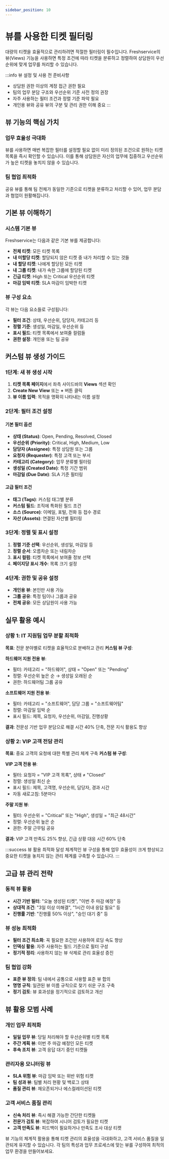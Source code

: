 ```yaml
---
sidebar_position: 10
---
```


# 뷰를 사용한 티켓 필터링

대량의 티켓을 효율적으로 관리하려면 적절한 필터링이 필수입니다. Freshservice의 뷰(Views) 기능을 사용하면 특정 조건에 따라 티켓을 분류하고 정렬하여 상담원이 우선순위에 맞게 업무를 처리할 수 있습니다.

:::info 뷰 설정 및 사용 전 준비사항
- 상담원 권한 이상의 계정 접근 권한 필요
- 팀의 업무 분담 구조와 우선순위 기준 사전 정의 권장
- 자주 사용하는 필터 조건과 정렬 기준 파악 필요
- 개인용 뷰와 공유 뷰의 구분 및 관리 권한 이해 중요
:::

## 뷰 기능의 핵심 가치

### 업무 효율성 극대화

뷰를 사용하면 매번 복잡한 필터를 설정할 필요 없이 미리 정의된 조건으로 원하는 티켓 목록을 즉시 확인할 수 있습니다. 이를 통해 상담원은 자신의 업무에 집중하고 우선순위가 높은 티켓을 놓치지 않을 수 있습니다.

### 팀 협업 최적화

공유 뷰를 통해 팀 전체가 동일한 기준으로 티켓을 분류하고 처리할 수 있어, 업무 분담과 협업이 원활해집니다.

## 기본 뷰 이해하기

### 시스템 기본 뷰

Freshservice는 다음과 같은 기본 뷰를 제공합니다:

- **전체 티켓**: 모든 티켓 목록
- **내 미할당 티켓**: 할당되지 않은 티켓 중 내가 처리할 수 있는 것들
- **내 할당 티켓**: 나에게 할당된 모든 티켓
- **내 그룹 티켓**: 내가 속한 그룹에 할당된 티켓
- **긴급 티켓**: High 또는 Critical 우선순위 티켓
- **마감 임박 티켓**: SLA 마감이 임박한 티켓

### 뷰 구성 요소

각 뷰는 다음 요소들로 구성됩니다:
- **필터 조건**: 상태, 우선순위, 담당자, 카테고리 등
- **정렬 기준**: 생성일, 마감일, 우선순위 등
- **표시 필드**: 티켓 목록에서 보여줄 컬럼들
- **권한 설정**: 개인용 또는 팀 공유

## 커스텀 뷰 생성 가이드

### 1단계: 새 뷰 생성 시작

1. **티켓 목록 페이지**에서 좌측 사이드바의 **Views** 섹션 확인
2. **Create New View** 또는 **+** 버튼 클릭
3. **뷰 이름 입력**: 목적을 명확히 나타내는 이름 설정

### 2단계: 필터 조건 설정

#### 기본 필터 옵션
- **상태 (Status)**: Open, Pending, Resolved, Closed
- **우선순위 (Priority)**: Critical, High, Medium, Low
- **담당자 (Assignee)**: 특정 상담원 또는 그룹
- **요청자 (Requester)**: 특정 고객 또는 부서
- **카테고리 (Category)**: 업무 분류별 필터링
- **생성일 (Created Date)**: 특정 기간 범위
- **마감일 (Due Date)**: SLA 기준 필터링

#### 고급 필터 조건
- **태그 (Tags)**: 커스텀 태그별 분류
- **커스텀 필드**: 조직에 특화된 필드 조건
- **소스 (Source)**: 이메일, 포털, 전화 등 접수 경로
- **자산 (Assets)**: 연결된 자산별 필터링

### 3단계: 정렬 및 표시 설정

1. **정렬 기준 선택**: 우선순위, 생성일, 마감일 등
2. **정렬 순서**: 오름차순 또는 내림차순
3. **표시 컬럼**: 티켓 목록에서 보여줄 정보 선택
4. **페이지당 표시 개수**: 목록 크기 설정

### 4단계: 권한 및 공유 설정

- **개인용 뷰**: 본인만 사용 가능
- **그룹 공유**: 특정 팀이나 그룹과 공유
- **전체 공유**: 모든 상담원이 사용 가능

## 실무 활용 예시

### 상황 1: IT 지원팀 업무 분할 최적화
**목표**: 전문 분야별로 티켓을 효율적으로 분배하고 관리
**커스텀 뷰 구성**:

**하드웨어 지원 전용 뷰**:
- 필터: 카테고리 = "하드웨어", 상태 = "Open" 또는 "Pending"
- 정렬: 우선순위 높은 순 → 생성일 오래된 순
- 권한: 하드웨어팀 그룹 공유

**소프트웨어 지원 전용 뷰**:
- 필터: 카테고리 = "소프트웨어", 담당 그룹 = "소프트웨어팀"
- 정렬: 마감일 임박 순
- 표시 필드: 제목, 요청자, 우선순위, 마감일, 진행상황

**결과**: 전문성 기반 업무 분담으로 해결 시간 40% 단축, 전문 지식 활용도 향상

### 상황 2: VIP 고객 전담 관리
**목표**: 중요 고객의 요청에 대한 특별 관리 체계 구축
**커스텀 뷰 구성**:

**VIP 고객 전용 뷰**:
- 필터: 요청자 = "VIP 고객 목록", 상태 ≠ "Closed"
- 정렬: 생성일 최신 순
- 표시 필드: 제목, 고객명, 우선순위, 담당자, 경과 시간
- 자동 새로고침: 5분마다

**주말 지원 뷰**:
- 필터: 우선순위 = "Critical" 또는 "High", 생성일 = "최근 48시간"
- 정렬: 우선순위 높은 순
- 권한: 주말 근무팀 공유

**결과**: VIP 고객 만족도 25% 향상, 긴급 상황 대응 시간 60% 단축

:::success 뷰 활용 최적화 달성
체계적인 뷰 구성을 통해 업무 효율성이 크게 향상되고 중요한 티켓을 놓치지 않는 관리 체계를 구축할 수 있습니다.
:::

## 고급 뷰 관리 전략

### 동적 뷰 활용
- **시간 기반 필터**: "오늘 생성된 티켓", "이번 주 마감 예정" 등
- **상대적 조건**: "3일 이상 미해결", "1시간 이내 응답 필요" 등
- **진행률 기반**: "진행률 50% 이상", "승인 대기 중" 등

### 뷰 성능 최적화
- **필터 조건 최소화**: 꼭 필요한 조건만 사용하여 로딩 속도 향상
- **인덱싱 활용**: 자주 사용하는 필드 기준으로 필터 구성
- **정기적 정리**: 사용하지 않는 뷰 삭제로 관리 효율성 증진

### 팀 협업 강화
- **표준 뷰 정의**: 팀 내에서 공통으로 사용할 표준 뷰 합의
- **명명 규칙**: 일관된 뷰 이름 규칙으로 찾기 쉬운 구조 구축
- **정기 검토**: 뷰 효과성을 정기적으로 검토하고 개선

## 뷰 활용 모범 사례

### 개인 업무 최적화
- **일일 업무 뷰**: 당일 처리해야 할 우선순위별 티켓 목록
- **주간 계획 뷰**: 이번 주 마감 예정인 모든 티켓
- **후속 조치 뷰**: 고객 응답 대기 중인 티켓들

### 관리자용 모니터링 뷰
- **SLA 위험 뷰**: 마감 임박 또는 위반 위험 티켓
- **팀 성과 뷰**: 팀별 처리 현황 및 백로그 상태
- **품질 관리 뷰**: 재오픈되거나 에스컬레이션된 티켓

### 고객 서비스 품질 관리
- **신속 처리 뷰**: 즉시 해결 가능한 간단한 티켓들
- **전문가 검토 뷰**: 복잡하여 시니어 검토가 필요한 티켓
- **고객 만족도 뷰**: 피드백이 필요하거나 만족도 조사 대상 티켓

뷰 기능의 체계적 활용을 통해 티켓 관리의 효율성을 극대화하고, 고객 서비스 품질을 일관되게 유지할 수 있습니다. 각 팀의 특성과 업무 프로세스에 맞는 뷰를 구성하여 최적의 업무 환경을 만들어보세요.